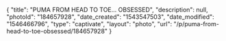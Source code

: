 {
    "title": "PUMA FROM HEAD TO TOE... OBSESSED",
    "description": null,
    "photoId": "184657928",
    "date_created": "1543547503",
    "date_modified": "1546466796",
    "type": "captivate",
    "layout": "photo",
    "url": "\/p\/puma-from-head-to-toe-obsessed\/184657928"
}